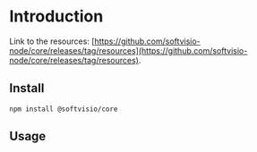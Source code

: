 # Introduction

Link to the resources: [https://github.com/softvisio-node/core/releases/tag/resources](https://github.com/softvisio-node/core/releases/tag/resources).

## Install

```shell
npm install @softvisio/core
```

## Usage
